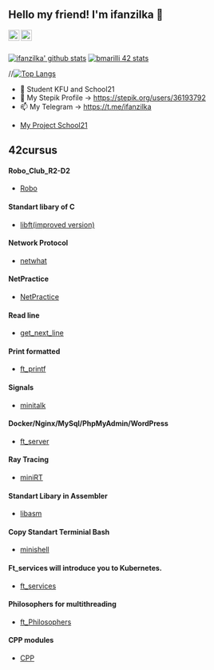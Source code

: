 ## Hello my friend! I'm ifanzilka 👋

</a>
<a href="https://github.com/ifanzilka">
	<img align="left" alt="Pawan's Github" width="22px" src="https://cdn.jsdelivr.net/npm/simple-icons@v3/icons/github.svg" />
</a>
<a href="https://t.me/ifanzilka">
	<img align="left" alt="Pawan's Telegram" width="22px" src="https://cdn.jsdelivr.net/npm/simple-icons@v3/icons/telegram.svg" />
<br/>
<br/>
	
[![ifanzilka' github stats](https://github-readme-stats.vercel.app/api?username=ifanzilka&show_icons=true&theme=dark&bg_color=ffffff&text_color=000000&title_color=000000)](https://github.com/anuraghazra/github-readme-stats)
[![bmarilli 42 stats](https://badge42.herokuapp.com/api/stats/bmarilli?privacyEmail=true)](https://github.com/JaeSeoKim/badge42)

//[![Top Langs](https://github-readme-stats.vercel.app/api/top-langs/?username=ifanzilka&layout=compact)](https://github.com/anuraghazra/github-readme-stats)

- 🔭 Student KFU and School21
- 🌱 My Stepik Profile -> https://stepik.org/users/36193792
- 📫 My Telegram -> https://t.me/ifanzilka

* [My Project School21](https://github.com/ifanzilka/My_Project_School21)

## 42cursus
#### Robo_Club_R2-D2
* [Robo](https://github.com/ifanzilka/Robo_R2-D2)
#### Standart libary of C 
 * [libft(improved version)](https://github.com/ifanzilka/libft)
#### Network Protocol
* [netwhat](https://github.com/ifanzilka/netwhat)
#### NetPractice
* [NetPractice](https://github.com/ifanzilka/NetPractice)	
#### Read line
* [get_next_line](https://github.com/ifanzilka/get_next_line)
#### Print formatted
* [ft_printf](https://github.com/ifanzilka/ft_printf)
	
#### Signals 
* [minitalk](https://github.com/ifanzilka/minitalk)	
#### Docker/Nginx/MySql/PhpMyAdmin/WordPress
* [ft_server](https://github.com/ifanzilka/ft_server)
#### Ray Tracing
* [miniRT](https://github.com/ifanzilka/miniRT)
#### Standart Libary in Assembler
* [libasm](https://github.com/ifanzilka/libasm)
#### Copy Standart Terminial Bash
* [minishell](https://github.com/ifanzilka/minishell)
#### Ft_services will introduce you to Kubernetes. 
* [ft_services](https://github.com/ifanzilka/ft_services)
#### Philosophers for multithreading
* [ft_Philosophers](https://github.com/ifanzilka/Philosophers)
	
#### CPP modules
* [CPP](https://github.com/ifanzilka/CPP_Module)	
